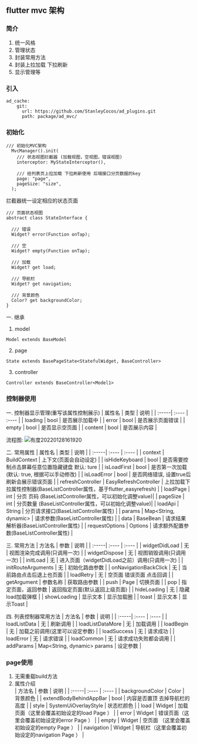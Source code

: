 ## flutter mvc 架构

### 简介
1. 统一风格
2. 管理状态
3. 封装常用方法
4. 封装上拉加载 下拉刷新
5. 显示管理等


### 引入  
```
ad_cache:
    git:
      url: https://github.com/StanleyCocos/ad_plugins.git
      path: package/ad_mvc/
```

### 初始化
```
/// 初始化MVC架构
  MvcManager().init(
    /// 状态视图拦截器 (加载视图，空视图，错误视图)
    interceptor: MyStateInterceptor(),

    /// 给列表页上拉加载 下拉刷新使用 后端接口分页数据的key
    page: "page",
    pageSize: "size",
  );
```
拦截器统一设定相应的状态页面
```
/// 页面状态视图
abstract class StateInterface {

  /// 错误
  Widget? error(Function onTap);

  /// 空
  Widget? empty(Function onTap);

  /// 加载
  Widget? get load;

  /// 导航栏
  Widget? get navigation;

  /// 背景颜色
  Color? get backgroundColor;
}
```
一. 继承 
1.  model 
  ```
  Model extends BaseModel
  ```
  2. page 
  ```
  State extends BasePageState<StatefulWidget, BaseController>
  ```
  3. controller
  ```
  Controller extends BaseController<Model1>
  ```

### 控制器使用   
  
一. 控制器显示管理(重写该属性控制展示)
| 属性名 | 类型 | 说明 | 
| :-----| :---- | :---- |
| loading | bool | 是否展示加载中 | 
| error | bool | 是否展示页面错误 |
| empty | bool | 是否显示空页面 |
| content | bool | 是否展示内容 |


流程图:
![有度20220128161920](https://user-images.githubusercontent.com/22318878/151511834-da9b30ad-0f50-4f64-b522-acb8270bd31e.png)



二. 常用属性
| 属性名 | 类型 | 说明 | 
| :-----| :---- | :---- |
| context | BuildContext | 上下文(页面会自动设定) | 
| isHideKeyboard | bool | 是否需要控制点击屏幕任意位置隐藏键盘 默认: ture |
| isLoadFirst | bool | 是否第一次加载(默认: true, 根据可以手动修改) |
| isLoadError | bool | 是否网络错误, 设置true后 刷新会展示错误页面 |
| refreshController | EasyRefreshController | 上拉加载下拉属性控制器(BaseListController属性，基于flutter_easyrefresh) | 
| loadPage | int | 分页 页码 (BaseListController属性，可以初始化调整value)|
| pageSize | int | 分页数量 (BaseListController属性，可以初始化调整value)|
| loadApi | String | 分页请求接口(BaseListController属性) |
| params |  Map<String, dynamic> | 请求参数(BaseListController属性) |
| data | BaseBean | 请求结果解析器(BaseListController属性) |
| requestOptions | Options | 请求额外配置参数(BaseListController属性) |




三. 常用方法 
| 方法名 | 参数 | 说明 | 
| :-----| :---- | :---- |
| widgetDidLoad | 无 | 视图渲染完成调用(只调用一次) | 
| widgetDispose | 无 | 视图销毁调用(只调用一次) |
| initLoad | 无 | 进入页面（widgetDidLoad之前）调用(只调用一次) |
| initRouteArguments | 无 | 初始化路由参数 |
| onNavigationBackClick | 无 | 当前路由点击后退上也页面 | 
| loadRetry | 无 | 空页面 错误页面 点击回调 |
| getArgument | 参数名称 | 获取路由参数 |
| push | Page | 切换页面 |
| pop |  指定页面，返回参数 | 返回指定页面(默认返回上级页面) |
| hideLoading | 无 | 隐藏load加载弹框 |
| showLoading | 显示文本 | 显示加载圈 |
| toast | 显示文本 | 显示Toast |


四. 列表控制器常用方法
| 方法名 | 参数 | 说明 | 
| :-----| :---- | :---- |
| loadListData | 无 | 刷新调用 | 
| loadListDataMore | 无 | 加载调用 |
| loadBegin | 无 | 加载之前调用(这里可以设定参数) |
| loadSuccess | 无 | 请求成功 |
| loadError | 无 | 请求错误 | 
| loadCommon | 无 | 请求成功失败都会调用 |
| addParams | Map<String, dynamic> params | 设定参数 |



### page使用
1. 无需重载build方法
2. 属性介绍  
| 方法名 | 参数 | 说明 | 
| :-----| :---- | :---- |
| backgroundColor | Color | 背景颜色 | 
| extendBodyBehindAppBar | bool | 内容是否置顶 去掉导航栏的高度 |
| style | SystemUiOverlayStyle | 状态栏颜色 |
| load | Widget | 加载页面（这里会覆盖初始设定的load Page ） |
| error | Widget | 错误页面（这里会覆盖初始设定的error Page ） | 
| empty | Widget | 空页面 （这里会覆盖初始设定的empty Page ） |
| navigation | Widget | 导航栏（这里会覆盖初始设定的navigation Page ） |




